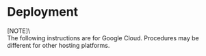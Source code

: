 # Deployment

[NOTE]\  
The following instructions are for Google Cloud. Procedures may be different for other hosting platforms.
